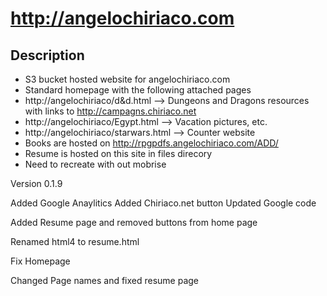 # http://angelochiriaco.com
## Description
* S3 bucket hosted website for angelochiriaco.com
* Standard homepage with the following attached pages
* http://angelochiriaco/d&d.html --> Dungeons and Dragons resources with links to http://campagns.chiriaco.net
* http://angelochiriaco/Egypt.html --> Vacation pictures, etc.
* http://angelochiriaco/starwars.html --> Counter website
* Books are hosted on http://rpgpdfs.angelochiriaco.com/ADD/
* Resume is hosted on this site in files direcory
* Need to recreate with out mobrise

Version 0.1.9

Added Google Anaylitics
Added Chiriaco.net button
Updated Google code

Added Resume page and removed buttons from home page

Renamed html4 to resume.html

Fix Homepage

Changed Page names and fixed resume page